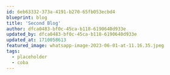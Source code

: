 ```yaml
---
id: 6eb63332-373a-4191-b270-65fb053ecbd4
blueprint: blog
title: 'Second Blog'
author: dfca0483-bf0c-45ca-b118-6190640d933e
updated_by: dfca0483-bf0c-45ca-b118-6190640d933e
updated_at: 1710058613
featured_image: whatsapp-image-2023-06-01-at-11.16.35.jpeg
tags:
  - placeholder
  - coba
---
```

